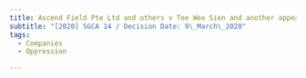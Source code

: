 ```yaml
---
title: Ascend Field Pte Ltd and others v Tee Wee Sien and another appeal
subtitle: "[2020] SGCA 14 / Decision Date: 9\_March\_2020"
tags:
  - Companies
  - Oppression

---
```

